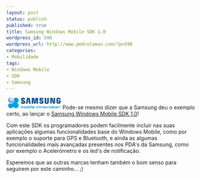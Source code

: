 ```yaml
---
layout: post
status: publish
published: true
title: Samsung Windows Mobile SDK 1.0
wordpress_id: 598
wordpress_url: http://www.pedrolamas.com/?p=598
categories:
- Mobilidade
tags:
- Windows Mobile
- SDK
- Samsung
---
```

[![Samsung](wp-content/uploads/2009/03/samsung.jpg "Samsung")](http://innovator.samsungmobile.com/down/cnts/detail.view.do?platformId=2&cateId=147&childCateId=All&childCateId2=&cntsId=1641&imgType=&parentCateId=147&cateAll=all&listReturnUrl=http%3A%2F%2Finnovator.samsungmobile.com%3A80%2Fdown%2Fcnts%2Fcategory.main.list.do%3FcateId%3D147%26cateAll%3Dall%26platformId%3D2&previousUrl=http%3A%2F%2Finnovator.samsungmobile.com%3A80%2Fdown%2Fcnts%2Fcategory.main.list.do%3FcateId%3D147%26cateAll%3Dall%26platformId%3D2)Pode-se mesmo dizer que a Samsung deu o exemplo certo, ao lançar o [Samsung Windows Mobile SDK 1.0](http://innovator.samsungmobile.com/down/cnts/detail.view.do?platformId=2&cateId=147&childCateId=All&childCateId2=&cntsId=1641&imgType=&parentCateId=147&cateAll=all&listReturnUrl=http%3A%2F%2Finnovator.samsungmobile.com%3A80%2Fdown%2Fcnts%2Fcategory.main.list.do%3FcateId%3D147%26cateAll%3Dall%26platformId%3D2&previousUrl=http%3A%2F%2Finnovator.samsungmobile.com%3A80%2Fdown%2Fcnts%2Fcategory.main.list.do%3FcateId%3D147%26cateAll%3Dall%26platformId%3D2)!

Com este SDK os programadores podem facilmente incluir nas suas aplicações algumas funcionalidades base do Windows Mobile, como por exemplo o suporte para GPS e Bluetooth, e ainda as algumas funcionalidades mais avançadas presentes nos PDA's da Samsung, como por exemplo o Acelerómetro e os led's de notificação.

Esperemos que as outras marcas tenham também o bom senso para seguirem por este caminho... ;)
